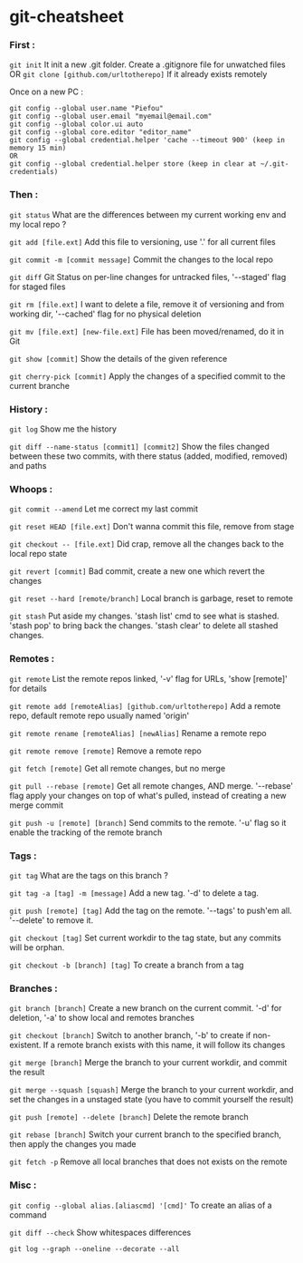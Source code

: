 # git-cheatsheet

### First :

`git init`
It init a new .git folder.
Create a .gitignore file for unwatched files
OR
`git clone [github.com/urltotherepo]`
If it already exists remotely

Once on a new PC :
```
git config --global user.name "Piefou"
git config --global user.email "myemail@email.com"
git config --global color.ui auto
git config --global core.editor "editor_name"
git config --global credential.helper 'cache --timeout 900' (keep in memory 15 min)
OR
git config --global credential.helper store (keep in clear at ~/.git-credentials)
```

### Then :

`git status`
What are the differences between my current working env and my local repo ?

`git add [file.ext]`
Add this file to versioning, use '.' for all current files

`git commit -m [commit message]`
Commit the changes to the local repo

`git diff`
Git Status on per-line changes for untracked files, '--staged' flag for staged files

`git rm [file.ext]`
I want to delete a file, remove it of versioning and from working dir, '--cached' flag for no physical deletion

`git mv [file.ext] [new-file.ext]`
File has been moved/renamed, do it in Git

`git show [commit]`
Show the details of the given reference

`git cherry-pick [commit]`
Apply the changes of a specified commit to the current branche

### History :

`git log`
Show me the history

`git diff --name-status [commit1] [commit2]`
Show the files changed between these two commits, with there status (added, modified, removed) and paths

### Whoops :

`git commit --amend`
Let me correct my last commit

`git reset HEAD [file.ext]`
Don't wanna commit this file, remove from stage

`git checkout -- [file.ext]`
Did crap, remove all the changes back to the local repo state

`git revert [commit]`
Bad commit, create a new one which revert the changes

`git reset --hard [remote/branch]`
Local branch is garbage, reset to remote

`git stash`
Put aside my changes. 'stash list' cmd to see what is stashed. 'stash pop' to bring back the changes. 'stash clear' to delete all stashed changes.

### Remotes :

`git remote`
List the remote repos linked, '-v' flag for URLs, 'show [remote]' for details

`git remote add [remoteAlias] [github.com/urltotherepo]`
Add a remote repo, default remote repo usually named 'origin'

`git remote rename [remoteAlias] [newAlias]`
Rename a remote repo

`git remote remove [remote]`
Remove a remote repo

`git fetch [remote]`
Get all remote changes, but no merge

`git pull --rebase [remote]`
Get all remote changes, AND merge. '--rebase' flag apply your changes on top of what's pulled, instead of creating a new merge commit

`git push -u [remote] [branch]`
Send commits to the remote. '-u' flag so it enable the tracking of the remote branch

### Tags :

`git tag`
What are the tags on this branch ?

`git tag -a [tag] -m [message]`
Add a new tag. '-d' to delete a tag.

`git push [remote] [tag]`
Add the tag on the remote. '--tags' to push'em all. '--delete' to remove it.

`git checkout [tag]`
Set current workdir to the tag state, but any commits will be orphan.

`git checkout -b [branch] [tag]`
To create a branch from a tag

### Branches :

`git branch [branch]`
Create a new branch on the current commit. '-d' for deletion, '-a' to show local and remotes branches

`git checkout [branch]`
Switch to another branch, '-b' to create if non-existent. If a remote branch exists with this name, it will follow its changes

`git merge [branch]`
Merge the branch to your current workdir, and commit the result

`git merge --squash [squash]`
Merge the branch to your current workdir, and set the changes in a unstaged state (you have to commit yourself the result)

`git push [remote] --delete [branch]`
Delete the remote branch

`git rebase [branch]`
Switch your current branch to the specified branch, then apply the changes you made

`git fetch -p`
Remove all local branches that does not exists on the remote

### Misc :

`git config --global alias.[aliascmd] '[cmd]'`
To create an alias of a command

`git diff --check`
Show whitespaces differences

`git log --graph --oneline --decorate --all`
